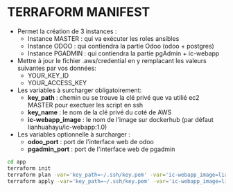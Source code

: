 # TERRAFORM MANIFEST
* Permet la création de 3 instances :
    * Instance MASTER : qui va exécuter les roles ansibles
    * Instance ODOO : qui contiendra la partie Odoo (odoo + postgres)
    * Instance PGADMIN : qui contiendra la partie pgAdmin + ic-webapp
* Mettre à jour le fichier .aws/credential en y remplacant les valeurs suivantes par vos données:
    * YOUR_KEY_ID
    * YOUR_ACCESS_KEY
* Les variables à surcharger obligatoirement:
    * **key_path** : chemin ou se trouve la clé privé que va utilié ec2 MASTER pour exectuer les script en ssh
    * **key_name** : le nom de la clé privé du coté de AWS
    * **ic-webapp_image** : le nom de l'image sur dockerhub (par défaut lianhuahayu/ic-webapp:1.0)
* Les variables optionnelle à surcharger :
    * **odoo_port** : port de l'interface web de odoo
    * **pgadmin_port** : port de l'interface web de pgadmin

```bash
cd app
terraform init
terraform plan -var='key_path=~/.ssh/key.pem' -var='ic-webapp_image=lianhuahayu/ic-webapp:1.0'
terraform apply -var='key_path=~/.ssh/key.pem' -var='ic-webapp_image=lianhuahayu/ic-webapp:1.0'
```